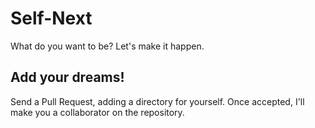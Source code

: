 # Self-Next

What do you want to be? Let's make it happen.

## Add your dreams!

Send a Pull Request, adding a directory for yourself. Once accepted, I'll make you a collaborator on the repository.